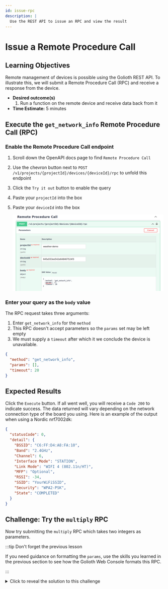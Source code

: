 ```yaml
---
id: issue-rpc
description: |
  Use the REST API to issue an RPC and view the result
---
```


# Issue a Remote Procedure Call

## Learning Objectives

Remote management of devices is possible using the Golioth REST API. To
illustrate this, we will submit a Remote Procedure Call (RPC) and receive a
response from the device.

* **Desired outcome(s)**
  1. Run a function on the remote device and receive data back from it
* **Time Estimate:** 5 minutes

## Execute the `get_network_info` Remote Procedure Call (RPC)

### Enable the Remote Procedure Call endpoint

1. Scroll down the OpenAPI docs page to find `Remote Procedure Call`
2. Use the chevron button next to `POST /v1/projects/{projectId}/devices/{deviceId}/rpc` to
   unfold this endpoint
3. Click the `Try it out` button to enable the query
4. Paste your `projectId` into the box
5. Paste your `deviceId` into the box

    ![Golioth OpenAPI RPC Endpoint](./assets/golioth-openapi-docs-rpc.jpg)

### Enter your query as the `body` value

The RPC request takes three arguments:

1. Enter `get_network_info` for the `method`
2. This RPC doesn't accept parameters so the `params` set may be left empty
3. We must supply a `timeout` after which it we conclude the device is
   unavailable.

```json
{
  "method": "get_network_info",
  "params": [],
  "timeout": 20
}
```

## Expected Results

Click the `Execute` button. If all went well, you will receive a `Code 200` to
indicate success. The data returned will vary depending on the network
connection type of the board you using. Here is an example of the output when
using a Nordic nrf7002dk:

```json
{
  "statusCode": 0,
  "detail": {
    "BSSID": "C6:FF:D4:A8:FA:10",
    "Band": "2.4GHz",
    "Channel": 6,
    "Interface Mode": "STATION",
    "Link Mode": "WIFI 4 (802.11n/HT)",
    "MFP": "Optional",
    "RSSI": -34,
    "SSID": "YourWiFiSSID",
    "Security": "WPA2-PSK",
    "State": "COMPLETED"
  }
}
```

## Challenge: Try the `multiply` RPC

Now try submitting the `multiply` RPC which takes two integers as parameters.

:::tip Don't forget the previous lesson

If you need guidance on formatting the `params`, use the skills you learned in
the previous section to see how the Golioth Web Console formats this RPC.

:::

<details><summary>Click to reveal the solution to this challenge</summary>

Here is the formatting for the body of the query:

```json
{
  "method": "multiply",
  "params": [3,14],
  "timeout": 20
}
```

And this is the expected response:

```json
{
  "statusCode": 0,
  "detail": {
    "value": 42
  }
}
```
</details>

